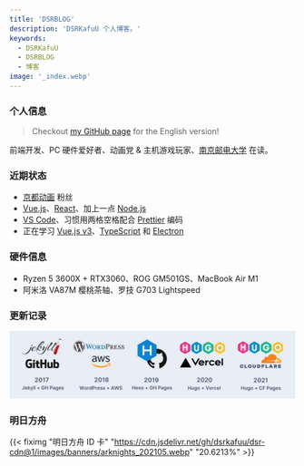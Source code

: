 ```yaml
---
title: 'DSRBLOG'
description: 'DSRKafuU 个人博客。'
keywords:
  - DSRKafuU
  - DSRBLOG
  - 博客
image: '_index.webp'
---
```


### 个人信息

> Checkout [my GitHub page](https://github.com/dsrkafuu) for the English version!

前端开发、PC 硬件爱好者、动画党 & 主机游戏玩家、[南京邮电大学](https://www.njupt.edu.cn) 在读。

### 近期状态

- [京都动画](https://www.kyotoanimation.co.jp) 粉丝
- [Vue.js](https://vuejs.org)、[React](https://reactjs.org)、加上一点 [Node.js](https://nodejs.org)
- [VS Code](https://code.visualstudio.com)、习惯用两格空格配合 [Prettier](https://prettier.io) 编码
- 正在学习 [Vue.js v3](https://v3.vuejs.org)、[TypeScript](https://www.typescriptlang.org) 和 [Electron](https://www.electronjs.org)

### 硬件信息

- Ryzen 5 3600X + RTX3060、ROG GM501GS、MacBook Air M1
- 阿米洛 VA87M 樱桃茶轴、罗技 G703 Lightspeed

### 更新记录

![更新记录](_changelog.webp)

### 明日方舟

{{< fiximg "明日方舟 ID 卡" "https://cdn.jsdelivr.net/gh/dsrkafuu/dsr-cdn@1/images/banners/arknights_202105.webp" "20.6213%" >}}
